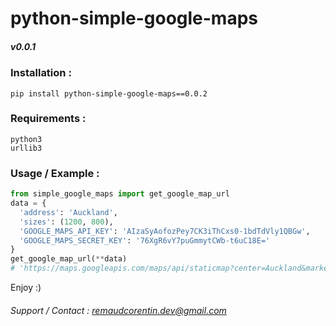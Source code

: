 # python-simple-google-maps
##### v0.0.1

### Installation :
`pip install python-simple-google-maps==0.0.2`  

### Requirements :
```
python3
urllib3
```

### Usage / Example :

```python
from simple_google_maps import get_google_map_url
data = {
  'address': 'Auckland',
  'sizes': (1200, 800),
  'GOOGLE_MAPS_API_KEY': 'AIzaSyAofozPey7CK3iThCxs0-1bdTdVly1QBGw',
  'GOOGLE_MAPS_SECRET_KEY': '76XgR6vY7puGmmytCWb-t6uC18E='
}
get_google_map_url(**data)
# 'https://maps.googleapis.com/maps/api/staticmap?center=Auckland&markers=color:red|Auckland&size=1200x800&key=AIzaSyAofozPey7CK3iThCxs0-1bdTdVly1QBGw&signature=29Sb4lQDjByRSIaAmkqYp4njHWk='

```  

Enjoy :)  

###### Support / Contact : remaudcorentin.dev@gmail.com

